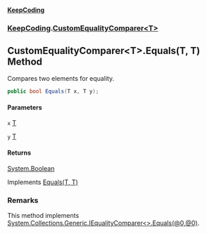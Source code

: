 #### [KeepCoding](index.md 'index')
### [KeepCoding](KeepCoding.md 'KeepCoding').[CustomEqualityComparer&lt;T&gt;](CustomEqualityComparer.T..md 'KeepCoding.CustomEqualityComparer&lt;T&gt;')
## CustomEqualityComparer&lt;T&gt;.Equals(T, T) Method
Compares two elements for equality.
```csharp
public bool Equals(T x, T y);
```
#### Parameters
<a name='KeepCoding.CustomEqualityComparer.T..Equals(T.T).x'></a>
`x` [T](CustomEqualityComparer.T..md#KeepCoding.CustomEqualityComparer.T..T 'KeepCoding.CustomEqualityComparer&lt;T&gt;.T')  
  
<a name='KeepCoding.CustomEqualityComparer.T..Equals(T.T).y'></a>
`y` [T](CustomEqualityComparer.T..md#KeepCoding.CustomEqualityComparer.T..T 'KeepCoding.CustomEqualityComparer&lt;T&gt;.T')  
  
#### Returns
[System.Boolean](https://docs.microsoft.com/en-us/dotnet/api/System.Boolean 'System.Boolean')  

Implements [Equals(T, T)](https://docs.microsoft.com/en-us/dotnet/api/System.Collections.Generic.IEqualityComparer-1.Equals#System_Collections_Generic_IEqualityComparer_1_Equals__0,_0_ 'System.Collections.Generic.IEqualityComparer`1.Equals(`0,`0)')  
### Remarks
This method implements [System.Collections.Generic.IEqualityComparer&lt;&gt;.Equals(@0,@0)](https://docs.microsoft.com/en-us/dotnet/api/System.Collections.Generic.IEqualityComparer-1.Equals#System_Collections_Generic_IEqualityComparer_1_Equals__0,_0_ 'System.Collections.Generic.IEqualityComparer`1.Equals(`0,`0)').
